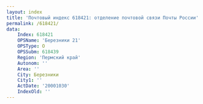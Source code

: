 ```yaml
---
layout: index
title: 'Почтовый индекс 618421: отделение почтовой связи Почты России'
permalink: /618421/
data:
    Index: 618421
    OPSName: 'Березники 21'
    OPSType: О
    OPSSubm: 618439
    Region: 'Пермский край'
    Autonom: ''
    Area: ''
    City: Березники
    City1: ''
    ActDate: '20001030'
    IndexOld: ''
---
```

